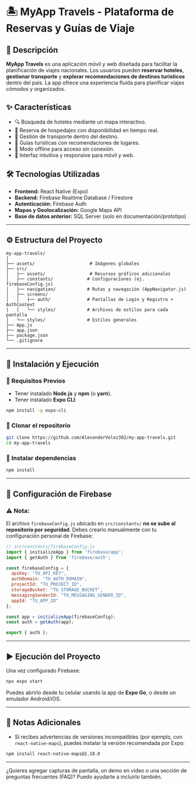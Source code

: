 
# 🏝️ MyApp Travels - Plataforma de Reservas y Guías de Viaje

## 📖 Descripción
**MyApp Travels** es una aplicación móvil y web diseñada para facilitar la planificación de viajes nacionales. Los usuarios pueden **reservar hoteles**, **gestionar transporte** y **explorar recomendaciones de destinos turísticos** dentro del país. La app ofrece una experiencia fluida para planificar viajes cómodos y organizados.

## ✨ Características
- 🔍 Búsqueda de hoteles mediante un mapa interactivo.
- 🏨 Reserva de hospedajes con disponibilidad en tiempo real.
- 🚗 Gestión de transporte dentro del destino.
- 📍 Guías turísticas con recomendaciones de lugares.
- 📶 Modo offline para acceso sin conexión.
- 📱 Interfaz intuitiva y responsive para móvil y web.

## 🛠️ Tecnologías Utilizadas
- **Frontend:** React Native (Expo)
- **Backend:** Firebase Realtime Database / Firestore
- **Autenticación:** Firebase Auth
- **Mapas y Geolocalización:** Google Maps API
- **Base de datos anterior:** SQL Server (solo en documentación/prototipo)

---

## ⚙️ Estructura del Proyecto

```
my-app-travels/
│
├── assets/                     # Imágenes globales
├── src/
│   ├── assets/                 # Recursos gráficos adicionales
│   ├── constants/             # Configuraciones (ej. firebaseConfig.js)
│   ├── navigation/            # Rutas y navegación (AppNavigator.js)
│   ├── screens/
│   │   ├── auth/              # Pantallas de Login y Registro + AuthContext
│   │   └── styles/            # Archivos de estilos para cada pantalla
│   └── styles/                # Estilos generales
├── App.js
├── app.json
├── package.json
└── .gitignore
```

---

## 🚀 Instalación y Ejecución

### 🔹 Requisitos Previos
- Tener instalado **Node.js** y **npm** (o **yarn**).
- Tener instalado **Expo CLI**:
```bash
npm install -g expo-cli
```

### 🔹 Clonar el repositorio
```bash
git clone https://github.com/AlexanderVelez302/my-app-travels.git
cd my-app-travels
```

### 🔹 Instalar dependencias
```bash
npm install
```

---

## 🔐 Configuración de Firebase

### ⚠️ Nota:
El archivo `firebaseConfig.js` ubicado en `src/constants/` **no se sube al repositorio por seguridad**. Debes crearlo manualmente con tu configuración personal de Firebase:

```javascript
// src/constants/firebaseConfig.js
import { initializeApp } from 'firebase/app';
import { getAuth } from 'firebase/auth';

const firebaseConfig = {
  apiKey: "TU_API_KEY",
  authDomain: "TU_AUTH_DOMAIN",
  projectId: "TU_PROJECT_ID",
  storageBucket: "TU_STORAGE_BUCKET",
  messagingSenderId: "TU_MESSAGING_SENDER_ID",
  appId: "TU_APP_ID"
};

const app = initializeApp(firebaseConfig);
const auth = getAuth(app);

export { auth };
```

---

## ▶️ Ejecución del Proyecto

Una vez configurado Firebase:

```bash
npx expo start
```

Puedes abrirlo desde tu celular usando la app de **Expo Go**, o desde un emulador Android/iOS.

---

## 🧾 Notas Adicionales

- Si recibes advertencias de versiones incompatibles (por ejemplo, con `react-native-maps`), puedes instalar la versión recomendada por Expo:
```bash
npm install react-native-maps@1.18.0
```

---

¿Quieres agregar capturas de pantalla, un demo en video o una sección de preguntas frecuentes (FAQ)? Puedo ayudarte a incluirlo también.
